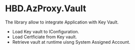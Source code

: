 ﻿# HBD.AzProxy.Vault

The library allow to integrate Application with Key Vault.
- Load Key vault to IConfiguration.
- Load Certficiate from Key vault.
- Retrieve vault at runtime uisng System Assigned Account.